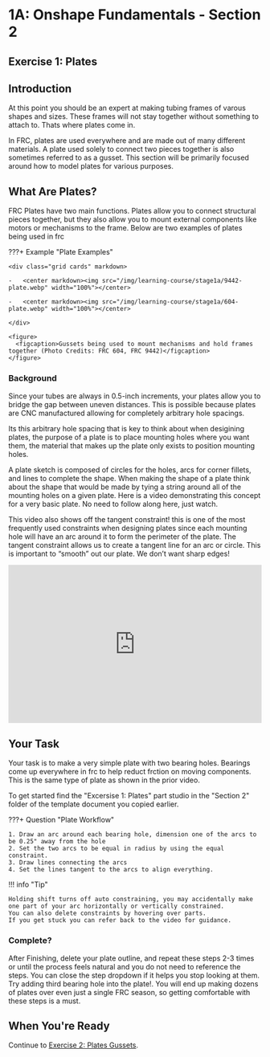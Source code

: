 # 1A: Onshape Fundamentals - Section 2
## Exercise 1: Plates

## Introduction

At this point you should be an expert at making tubing frames of varous shapes and sizes. These frames will not stay together without something to attach to. Thats where plates come in.

In FRC, plates are used everywhere and are made out of many different materials. A plate used solely to connect two pieces together is also sometimes referred to as a gusset. This section will be primarily focused around how to model plates for various purposes.

## What Are Plates?

FRC Plates have two main functions. Plates allow you to connect structural pieces together, but they also allow you to mount external components like motors or mechanisms to the frame. Below are two examples of plates being used in frc

???+ Example "Plate Examples"

    <div class="grid cards" markdown>

    -   <center markdown><img src="/img/learning-course/stage1a/9442-plate.webp" width="100%"></center>

    -   <center markdown><img src="/img/learning-course/stage1a/604-plate.webp" width="100%"></center>

    </div>

    <figure>
      <figcaption>Gussets being used to mount mechanisms and hold frames together (Photo Credits: FRC 604, FRC 9442)</figcaption>
    </figure>

### Background

Since your tubes are always in 0.5-inch increments, your plates allow you to bridge the gap between uneven distances. This is possible because plates are CNC manufactured allowing for completely arbitrary hole spacings.

Its this arbitrary hole spacing that is key to think about when desigining plates, the purpose of a plate is to place mounting holes where you want them, the material that makes up the plate only exists to position mounting holes.

A plate sketch is composed of circles for the holes, arcs for corner fillets, and lines to complete the shape. When making the shape of a plate think about the shape that would be made by tying a string around all of the mounting holes on a given plate. Here is a video demonstrating this concept for a very basic plate. No need to follow along here, just watch.

This video also shows off the tangent constraint! this is one of the most frequently used constraints when designing plates since each mounting hole will have an arc around it to form the perimeter of the plate. The tangent constraint allows us to create a tangent line for an arc or circle. This is important to “smooth” out our plate. We don’t want sharp edges!

<iframe width="100%" height="315" src="https://www.youtube.com/embed/mXzX9wmipV8" title="YouTube video player" frameborder="0" allow="accelerometer; autoplay; clipboard-write; encrypted-media; gyroscope; picture-in-picture; web-share" allowfullscreen></iframe>

## Your Task
  
Your task is to make a very simple plate with two bearing holes. Bearings come up everywhere in frc to help reduct frction on moving components. This is the same type of plate as shown in the prior video.

To get started find the "Excersise 1: Plates" part studio in the "Section 2" folder of the template document you copied earlier.

???+ Question "Plate Workflow"

    1. Draw an arc around each bearing hole, dimension one of the arcs to be 0.25" away from the hole 
    2. Set the two arcs to be equal in radius by using the equal constraint.
    3. Draw lines connecting the arcs
    4. Set the lines tangent to the arcs to align everything.

!!! info "Tip"

    Holding shift turns off auto constraining, you may accidentally make one part of your arc horizontally or vertically constrained.
    You can also delete constraints by hovering over parts.
    If you get stuck you can refer back to the video for guidance.

### Complete?

After Finishing, delete your plate outline, and repeat these steps 2-3 times or until the process feels natural and you do not need to reference the steps. You can close the step dropdown if it helps you stop looking at them. Try adding third bearing hole into the plate!. You will end up making dozens of plates over even just a single FRC season, so getting comfortable with these steps is a must.


## When You're Ready

Continue to [Exercise 2: Plates Gussets](section2-exercise2.md).
